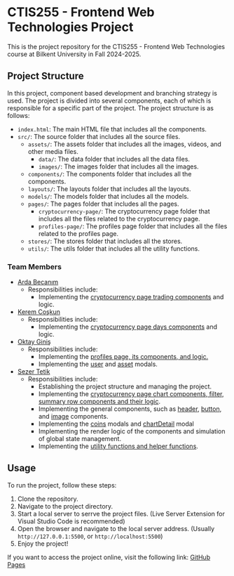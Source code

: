 # CTIS255 - Frontend Web Technologies Project

This is the project repository for the CTIS255 - Frontend Web Technologies course at Bilkent University in Fall 2024-2025.

## Project Structure

In this project, component based development and branching strategy is used. The project is divided into several components, each of which is responsible for a specific part of the project. The project structure is as follows:

-   `index.html`: The main HTML file that includes all the components.
-   `src/`: The source folder that includes all the source files.
    -   `assets/`: The assets folder that includes all the images, videos, and other media files.
        -   `data/`: The data folder that includes all the data files.
        -   `images/`: The images folder that includes all the images.
    -   `components/`: The components folder that includes all the components.
    -   `layouts/`: The layouts folder that includes all the layouts.
    -   `models/`: The models folder that includes all the models.
    -   `pages/`: The pages folder that includes all the pages.
        -   `cryptocurrency-page/`: The cryptocurrency page folder that includes all the files related to the cryptocurrency page.
        -   `profiles-page/`: The profiles page folder that includes all the files related to the profiles page.
    -   `stores/`: The stores folder that includes all the stores.
    -   `utils/`: The utils folder that includes all the utility functions.

### Team Members

-   [Arda Becanım](https://github.com/ArdaBejo)
    -   Responsibilities include:
        -   Implementing the [cryptocurrency page trading components](https://github.com/sezRR/ctis255-project/tree/main/src/components/cryptocurrency-components/trading-components) and logic.
-   [Kerem Coşkun](https://github.com/Keremc9)
    -   Responsibilities include:
        -   Implementing the [cryptocurrency page days components](https://github.com/sezRR/ctis255-project/tree/main/src/components/cryptocurrency-components/days-components) and logic.
-   [Oktay Giniş](https://github.com/T4Y017)
    -   Responsibilities include:
        -   Implementing the [profiles page, its components, and logic.](https://github.com/sezRR/ctis255-project/tree/main/src/pages/profiles-page)
        -   Implementing the [user](https://github.com/sezRR/ctis255-project/blob/main/src/models/user.js) and [asset](https://github.com/sezRR/ctis255-project/blob/main/src/models/asset.js) modals.
-   [Sezer Tetik](https://github.com/sezRR)
    -   Responsibilities include:
        -   Establishing the project structure and managing the project.
        -   Implementing the [cryptocurrency page chart components, filter, summary row components and their logic](https://github.com/sezRR/ctis255-project/tree/main/src/components/cryptocurrency-components/chart-components).
        -   Implementing the general components, such as [header](https://github.com/sezRR/ctis255-project/tree/main/src/components/header), [button](https://github.com/sezRR/ctis255-project/tree/main/src/components/button), and [image](https://github.com/sezRR/ctis255-project/tree/main/src/components/image) components.
        -   Implementing the [coins](https://github.com/sezRR/ctis255-project/tree/main/src/models/coins) modals and [chartDetail](https://github.com/sezRR/ctis255-project/blob/main/src/models/chartDetails.js) modal
        -   Implementing the render logic of the components and simulation of global state management.
        -   Implementing the [utility functions and helper functions](https://github.com/sezRR/ctis255-project/tree/main/src/utils).

## Usage

To run the project, follow these steps:

1. Clone the repository.
2. Navigate to the project directory.
3. Start a local server to serrve the project files. (Live Server Extension for Visual Studio Code is recommended)
4. Open the browser and navigate to the local server address. (Usually `http://127.0.0.1:5500`, or `http://localhost:5500`)
5. Enjoy the project!

If you want to access the project online, visit the following link: [GitHub Pages](https://sezrr.github.io/ctis255-project/)
